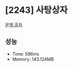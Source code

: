 # [2243] 사탕상자

[문제 출처](https://www.acmicpc.net/problem/2243)

## 성능

- Time: 596ms
- Memory: 143.124MB